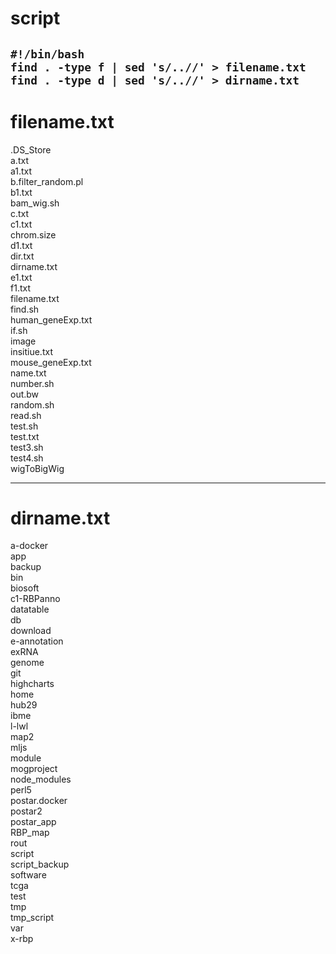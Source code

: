 # script
`#!/bin/bash`  
`find . -type f | sed 's/..//' > filename.txt`  
`find . -type d | sed 's/..//' > dirname.txt`  
---
# filename.txt
.DS_Store  
a.txt  
a1.txt  
b.filter_random.pl  
b1.txt  
bam_wig.sh  
c.txt  
c1.txt  
chrom.size  
d1.txt  
dir.txt  
dirname.txt  
e1.txt  
f1.txt  
filename.txt  
find.sh  
human_geneExp.txt  
if.sh  
image  
insitiue.txt  
mouse_geneExp.txt  
name.txt  
number.sh  
out.bw  
random.sh  
read.sh  
test.sh  
test.txt  
test3.sh  
test4.sh  
wigToBigWig  

---
# dirname.txt
a-docker  
app  
backup  
bin  
biosoft  
c1-RBPanno  
datatable  
db  
download  
e-annotation  
exRNA  
genome  
git  
highcharts  
home  
hub29  
ibme  
l-lwl  
map2  
mljs  
module  
mogproject  
node_modules  
perl5  
postar.docker  
postar2  
postar_app  
RBP_map  
rout  
script  
script_backup  
software  
tcga  
test  
tmp  
tmp_script  
var  
x-rbp    


